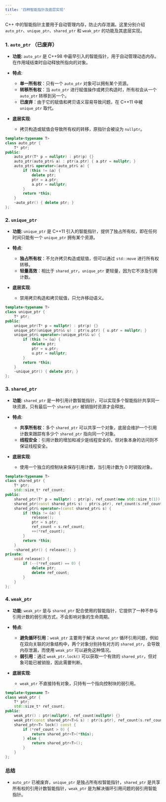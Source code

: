 ```yaml
---
title: '四种智能指针及底层实现'
---
```


C++ 中的智能指针主要用于自动管理内存，防止内存泄漏。这里分别介绍 `auto_ptr`、`unique_ptr`、`shared_ptr` 和 `weak_ptr` 的功能及其底层实现。

### 1. `auto_ptr` （已废弃）
- **功能**: `auto_ptr` 是 C++98 中最早引入的智能指针，用于自动管理动态内存。在作用域结束时自动释放所指向的对象。
- **特点**:
  - **单一所有权**：只有一个 `auto_ptr` 对象可以拥有某个资源。
  - **转移所有权**：当 `auto_ptr` 进行赋值操作或拷贝构造时，所有权会从一个 `auto_ptr` 转移到另一个。
  - **已废弃**：由于它的赋值和拷贝语义容易导致问题，在 C++11 中被 `unique_ptr` 取代。

- **底层实现**:
  - 拷贝构造或赋值会导致所有权的转移，原指针会被设为 `nullptr`。
```cpp
template<typename T>
class auto_ptr {
    T* ptr;
public:
    auto_ptr(T* p = nullptr) : ptr(p) {}
    auto_ptr(auto_ptr& a) : ptr(a.ptr) { a.ptr = nullptr; }
    auto_ptr& operator=(auto_ptr& a) {
        if (this != &a) {
            delete ptr;
            ptr = a.ptr;
            a.ptr = nullptr;
        }
        return *this;
    }
    ~auto_ptr() { delete ptr; }
};
```

### 2. `unique_ptr`
- **功能**: `unique_ptr` 是 C++11 引入的智能指针，提供了独占所有权，即在任何时间只能有一个 `unique_ptr` 拥有某个资源。
- **特点**:
  - **独占所有权**：不允许拷贝构造或赋值，但可以通过 `std::move` 进行所有权转移。
  - **轻量高效**：相比于 `shared_ptr`，`unique_ptr` 更轻量，因为它不涉及引用计数。

- **底层实现**:
  - 禁用拷贝构造和拷贝赋值，只允许移动语义。
```cpp
template<typename T>
class unique_ptr {
    T* ptr;
public:
    unique_ptr(T* p = nullptr) : ptr(p) {}
    unique_ptr(unique_ptr&& u) : ptr(u.ptr) { u.ptr = nullptr; }
    unique_ptr& operator=(unique_ptr&& u) {
        if (this != &u) {
            delete ptr;
            ptr = u.ptr;
            u.ptr = nullptr;
        }
        return *this;
    }
    ~unique_ptr() { delete ptr; }
};
```

### 3. `shared_ptr`
- **功能**: `shared_ptr` 是一种引用计数智能指针，可以实现多个智能指针共享同一块资源，只有最后一个 `shared_ptr` 被销毁时资源才会释放。
- **特点**:
  - **共享所有权**：多个 `shared_ptr` 可以共享一个对象，底层会维护一个引用计数来跟踪有多少个 `shared_ptr` 指向同一个对象。
  - **线程安全**：引用计数的增加和减少是线程安全的，但对象本身的访问则不保证线程安全。

- **底层实现**:
  - 使用一个独立的控制块来保存引用计数，当引用计数为 0 时销毁对象。
```cpp
template<typename T>
class shared_ptr {
    T* ptr;
    std::size_t* ref_count;
public:
    shared_ptr(T* p = nullptr) : ptr(p), ref_count(new std::size_t(1)) {}
    shared_ptr(const shared_ptr& s) : ptr(s.ptr), ref_count(s.ref_count) { ++(*ref_count); }
    shared_ptr& operator=(const shared_ptr& s) {
        if (this != &s) {
            release();
            ptr = s.ptr;
            ref_count = s.ref_count;
            ++(*ref_count);
        }
        return *this;
    }
    ~shared_ptr() { release(); }
private:
    void release() {
        if (--(*ref_count) == 0) {
            delete ptr;
            delete ref_count;
        }
    }
};
```

### 4. `weak_ptr`
- **功能**: `weak_ptr` 是与 `shared_ptr` 配合使用的智能指针，它提供了一种不参与引用计数的弱引用方式，不会影响对象的生命周期。
- **特点**:
  - **避免循环引用**：`weak_ptr` 主要用于解决 `shared_ptr` 循环引用问题，例如在双向关联的对象结构中，两个对象分别持有对方的 `shared_ptr`，会导致内存泄漏，而使用 `weak_ptr` 可以避免这种情况。
  - **弱引用**：通过 `weak_ptr.lock()` 可以获取一个有效的 `shared_ptr`，但对象可能已被销毁，因此需要判断。

- **底层实现**:
  - `weak_ptr` 不直接持有对象，只持有一个指向控制块的弱引用。
```cpp
template<typename T>
class weak_ptr {
    T* ptr;
    std::size_t* ref_count;
public:
    weak_ptr() : ptr(nullptr), ref_count(nullptr) {}
    weak_ptr(const shared_ptr<T>& s) : ptr(s.ptr), ref_count(s.ref_count) {}
    shared_ptr<T> lock() const {
        if (*ref_count > 0) {
            return shared_ptr<T>(*this);
        } else {
            return shared_ptr<T>();
        }
    }
};
```

### 总结
- `auto_ptr` 已被废弃，`unique_ptr` 是独占所有权智能指针，`shared_ptr` 是共享所有权的引用计数智能指针，`weak_ptr` 是为解决循环引用问题的弱引用智能指针。
